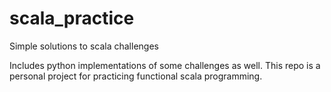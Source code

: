 # scala_practice
Simple solutions to scala challenges

Includes python implementations of some challenges as well. This repo is a personal project for practicing functional scala programming.
